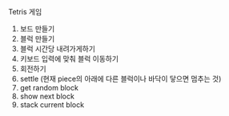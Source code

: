 Tetris 게임

1. 보드 만들기
2. 블럭 만들기
3. 블럭 시간당 내려가게하기
4. 키보드 입력에 맞춰 블럭 이동하기
5. 회전하기
6. settle (현재 piece의 아래에 다른 블럭이나 바닥이 닿으면 멈추는 것)
7. get random block
8. show next block
9. stack current block